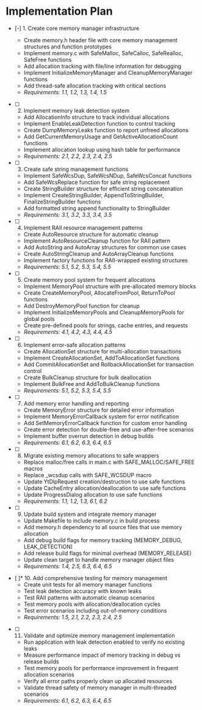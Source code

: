 # Implementation Plan

- [-] 1. Create core memory manager infrastructure



  - Create memory.h header file with core memory management structures and function prototypes
  - Implement memory.c with SafeMalloc, SafeCalloc, SafeRealloc, SafeFree functions
  - Add allocation tracking with file/line information for debugging
  - Implement InitializeMemoryManager and CleanupMemoryManager functions
  - Add thread-safe allocation tracking with critical sections
  - _Requirements: 1.1, 1.2, 1.3, 1.4, 1.5_

- [ ] 2. Implement memory leak detection system
  - Add AllocationInfo structure to track individual allocations
  - Implement EnableLeakDetection function to control tracking
  - Create DumpMemoryLeaks function to report unfreed allocations
  - Add GetCurrentMemoryUsage and GetActiveAllocationCount functions
  - Implement allocation lookup using hash table for performance
  - _Requirements: 2.1, 2.2, 2.3, 2.4, 2.5_

- [ ] 3. Create safe string management functions
  - Implement SafeWcsDup, SafeWcsNDup, SafeWcsConcat functions
  - Add SafeWcsReplace function for safe string replacement
  - Create StringBuilder structure for efficient string concatenation
  - Implement CreateStringBuilder, AppendToStringBuilder, FinalizeStringBuilder functions
  - Add formatted string append functionality to StringBuilder
  - _Requirements: 3.1, 3.2, 3.3, 3.4, 3.5_

- [ ] 4. Implement RAII resource management patterns
  - Create AutoResource structure for automatic cleanup
  - Implement AutoResourceCleanup function for RAII pattern
  - Add AutoString and AutoArray structures for common use cases
  - Create AutoStringCleanup and AutoArrayCleanup functions
  - Implement factory functions for RAII-wrapped existing structures
  - _Requirements: 5.1, 5.2, 5.3, 5.4, 5.5_

- [ ] 5. Create memory pool system for frequent allocations
  - Implement MemoryPool structure with pre-allocated memory blocks
  - Create CreateMemoryPool, AllocateFromPool, ReturnToPool functions
  - Add DestroyMemoryPool function for cleanup
  - Implement InitializeMemoryPools and CleanupMemoryPools for global pools
  - Create pre-defined pools for strings, cache entries, and requests
  - _Requirements: 4.1, 4.2, 4.3, 4.4, 4.5_

- [ ] 6. Implement error-safe allocation patterns
  - Create AllocationSet structure for multi-allocation transactions
  - Implement CreateAllocationSet, AddToAllocationSet functions
  - Add CommitAllocationSet and RollbackAllocationSet for transaction control
  - Create BulkCleanup structure for bulk deallocation
  - Implement BulkFree and AddToBulkCleanup functions
  - _Requirements: 5.1, 5.2, 5.3, 5.4, 5.5_

- [ ] 7. Add memory error handling and reporting
  - Create MemoryError structure for detailed error information
  - Implement MemoryErrorCallback system for error notification
  - Add SetMemoryErrorCallback function for custom error handling
  - Create error detection for double-free and use-after-free scenarios
  - Implement buffer overrun detection in debug builds
  - _Requirements: 6.1, 6.2, 6.3, 6.4, 6.5_

- [ ] 8. Migrate existing memory allocations to safe wrappers
  - Replace malloc/free calls in main.c with SAFE_MALLOC/SAFE_FREE macros
  - Replace _wcsdup calls with SAFE_WCSDUP macro
  - Update YtDlpRequest creation/destruction to use safe functions
  - Update CacheEntry allocation/deallocation to use safe functions
  - Update ProgressDialog allocation to use safe functions
  - _Requirements: 1.1, 1.2, 1.3, 6.1, 6.2_

- [ ] 9. Update build system and integrate memory manager
  - Update Makefile to include memory.c in build process
  - Add memory.h dependency to all source files that use memory allocation
  - Add debug build flags for memory tracking (MEMORY_DEBUG, LEAK_DETECTION)
  - Add release build flags for minimal overhead (MEMORY_RELEASE)
  - Update clean target to handle memory manager object files
  - _Requirements: 1.4, 2.5, 6.3, 6.4, 6.5_

- [ ]* 10. Add comprehensive testing for memory management
  - Create unit tests for all memory manager functions
  - Test leak detection accuracy with known leaks
  - Test RAII patterns with automatic cleanup scenarios
  - Test memory pools with allocation/deallocation cycles
  - Test error scenarios including out-of-memory conditions
  - _Requirements: 1.5, 2.1, 2.2, 2.3, 2.4, 2.5_

- [ ] 11. Validate and optimize memory management implementation
  - Run application with leak detection enabled to verify no existing leaks
  - Measure performance impact of memory tracking in debug vs release builds
  - Test memory pools for performance improvement in frequent allocation scenarios
  - Verify all error paths properly clean up allocated resources
  - Validate thread safety of memory manager in multi-threaded scenarios
  - _Requirements: 6.1, 6.2, 6.3, 6.4, 6.5_